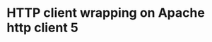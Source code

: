 <!-- Copyright Vespa.ai. Licensed under the terms of the Apache 2.0 license. See LICENSE in the project root. -->
# HTTP client wrapping on Apache http client 5
